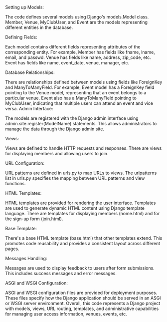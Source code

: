 
Setting up Models:

The code defines several models using Django's models.Model class.
Member, Venue, MyClubUser, and Event are the models representing different entities in the database.

Defining Fields:

Each model contains different fields representing attributes of the corresponding entity.
For example, Member has fields like fname, lname, email, and passwd.
Venue has fields like name, address, zip_code, etc.
Event has fields like name, event_date, venue, manager, etc.

Database Relationships:

There are relationships defined between models using fields like ForeignKey and ManyToManyField.
For example, Event model has a ForeignKey field pointing to the Venue model, representing that an event belongs to a particular venue.
Event also has a ManyToManyField pointing to MyClubUser, indicating that multiple users can attend an event and vice versa.
Admin Interface:

The models are registered with the Django admin interface using admin.site.register(ModelName) statements.
This allows administrators to manage the data through the Django admin site.

Views:

Views are defined to handle HTTP requests and responses.
There are views for displaying members and allowing users to join.

URL Configuration:

URL patterns are defined in urls.py to map URLs to views.
The urlpatterns list in urls.py specifies the mapping between URL patterns and view functions.

HTML Templates:

HTML templates are provided for rendering the user interface.
Templates are used to generate dynamic HTML content using Django template language.
There are templates for displaying members (home.html) and for the sign-up form (join.html).

Base Template:

There's a base HTML template (base.html) that other templates extend.
This promotes code reusability and provides a consistent layout across different pages.

Messages Handling:

Messages are used to display feedback to users after form submissions.
This includes success messages and error messages.

ASGI and WSGI Configuration:

ASGI and WSGI configuration files are provided for deployment purposes.
These files specify how the Django application should be served in an ASGI or WSGI server environment.
Overall, this code represents a Django project with models, views, URL routing, templates, and administrative capabilities for managing user access information, venues, events, etc.

